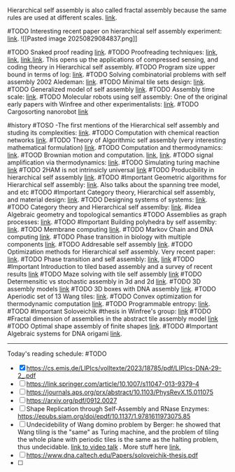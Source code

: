 Hierarchical self assembly is also called fractal assembly because the same rules are used at different scales. [link](https://thisis.caltech.edu/news/worlds-smallest-mona-lisa-80563#:~:text=The%20key%20to%20doing%20this,is%20applied%20at%20different%20scales). 

#TODO Interesting recent paper on hierarchical self assembly experiment: [link](https://yin.hms.harvard.edu/publications/2022.crisscross.pdf). ![[Pasted image 20250829084837.png]]


#TODO Snaked proof reading [link](http://self-assembly.net/wiki/index.php/Snaked_Proofreading).
#TODO Proofreading techniques: [link](https://pubmed.ncbi.nlm.nih.gov/25965580/), [link](https://www.researchgate.net/publication/220846273_A_Method_of_Error_Suppression_for_Self-assembling_DNA_Tiles), [link](http://self-assembly.net/wiki/index.php/Snaked_Proofreading),[link](https://link.springer.com/chapter/10.1007/978-3-540-24628-2_13). This opens up the applications of compressed sensing, and coding theory in Hierarchical self assembly.
#TODO Program size upper bound in terms of log: [link](https://web.cs.ucdavis.edu/~doty/papers/ptsa.pdf). 
#TODO Solving combinatorial problems with self assembly 2002 Aledeman: [link](https://www.dna.caltech.edu/Papers/optimize_self_assembly.pdf?utm_source=chatgpt.com). 
#TODO Minimal tile sets design: [link](https://link.springer.com/chapter/10.1007/978-3-642-32208-2_5?utm_source=chatgpt.com). 
#TODO Generalized model of self assembly [link](https://theory.stanford.edu/~gagan/papers/assembly_SODA.pdf?utm_source=chatgpt.com). 
#TODO Assembly time scale: [link](https://dna.hamilton.ie/assets/dw/nubots.pdf?utm_source=chatgpt.com). 
#TODO Molecular robots using self assembly: One of the original early papers with Winfree and other experimentalists: [link](https://www.nature.com/articles/nature09012). 
#TODO Cargosorting nanorobot [link](https://www.science.org/doi/10.1126/science.aan6558)

#history #TOSO -The first mentions of the Hierarchical self assembly and studing its complexities: [link](https://theory.stanford.edu/~gagan/papers/assembly_SODA.pdf?utm_source=chatgpt.com).
#TODO Computation with chemical reaction networks [link](https://scholar.google.com/citations?view_op=view_citation&hl=en&user=1ddBSr8AAAAJ&citation_for_view=1ddBSr8AAAAJ:mVmsd5A6BfQC). 
#TODO Theory of Algorithmic self assembly (very interesting mathematical formulation) [link](https://scholar.google.com/citations?view_op=view_citation&hl=en&user=1ddBSr8AAAAJ&citation_for_view=1ddBSr8AAAAJ:mVmsd5A6BfQC). 
#TODO Computation and thermodynamics: [link](https://scholar.google.com/citations?view_op=view_citation&hl=en&user=1ddBSr8AAAAJ&sortby=pubdate&citation_for_view=1ddBSr8AAAAJ:olpn-zPbct0C). 
#TOOD Brownian motion and computation. [link](https://scholar.google.com/citations?view_op=view_citation&hl=en&user=1ddBSr8AAAAJ&sortby=pubdate&citation_for_view=1ddBSr8AAAAJ:JoZmwDi-zQgC), [link](https://scholar.google.com/citations?view_op=view_citation&hl=en&user=1ddBSr8AAAAJ&sortby=pubdate&citation_for_view=1ddBSr8AAAAJ:olpn-zPbct0C). 
#TODO signal amplification via thermodynamics: [link](https://scholar.google.com/citations?view_op=view_citation&hl=en&user=1ddBSr8AAAAJ&sortby=pubdate&citation_for_view=1ddBSr8AAAAJ:1qzjygNMrQYC). 
#TODO Simulating turing machine [link](https://scholar.google.com/citations?view_op=view_citation&hl=en&user=1ddBSr8AAAAJ&cstart=20&pagesize=80&sortby=pubdate&citation_for_view=1ddBSr8AAAAJ:K3LRdlH-MEoC)
#TODO 2HAM is not intrinsicly universal [link](https://dl.acm.org/doi/abs/10.1007/s00453-015-9976-y?utm_source=chatgpt.com)
#TODO Producibility in hierarchical self assembly [link](https://dl.acm.org/doi/abs/10.1007/s00453-015-9976-y?utm_source=chatgpt.com).
#TODO #Important Geometric algorithms for Hierarchical self assembly: [link](https://erikdemaine.org/papers/ConnectedStagedAssembly_EuroCG2015/paper.pdf?utm_source=chatgpt.com). Also talks about the spanning tree model, and etc
#TODO #Important Category theory, Hierarchical self assembly, and material design: [link](https://arxiv.org/pdf/2101.11115). 
#TODO Designing systems of systems: [link](https://scholar.google.com/citations?view_op=view_citation&hl=en&user=1f5RQ5QAAAAJ&sortby=pubdate&citation_for_view=1f5RQ5QAAAAJ:Ri6SYOTghG4C). 
#TODO Category theory and Hierarchical self assemlby: [link](https://journals.plos.org/plosone/article?id=10.1371/journal.pone.0023911#:~:text=Materials%20in%20biology%20span%20all,like%20protein%20filaments%20subjected%20to). 
#idea Algebraic geometry and topological semantics
#TODO Assemblies as graph processes: [link](https://people.cs.umu.se/drewes/hjk60/essay_10.pdf). 
#TODO #Important Building polyhedra by self assemlby: [link](https://www.dam.brown.edu/people/menon/publications/kaplan.pdf). 
#TODO Membrane computing [link](https://link.springer.com/article/10.1007/s41965-025-00203-1). 
#TODO Markov Chain and DNA computing [link](https://www.sciencedirect.com/science/article/pii/S1476927123000282). 
#TODO Phase transition in biology with multiple components [link](https://scholar.google.com/citations?view_op=view_citation&hl=en&user=gYJdi6cAAAAJ&citation_for_view=gYJdi6cAAAAJ:0izLItjtcgwC). 
#TODO Addresable self assembly [link](https://pubs.acs.org/doi/abs/10.1021/jacs.5b11918). 
#TODO Optimization methods for Hierarchical self assembly. Very recent paper: [link](https://journals.aps.org/prx/abstract/10.1103/PhysRevX.15.011075). 
#TODO Phase transition and self assembly: [link](https://journals.aps.org/prmaterials/abstract/10.1103/PhysRevMaterials.9.053403), [link](https://journals.aps.org/prl/abstract/10.1103/PhysRevLett.132.208401)
#TODO #Important Introduction to tiled based assembly and a survey of recent results [link](https://link.springer.com/article/10.1007/s11047-013-9379-4)
#TODO Maze solving with tile self assembly [link](https://arxiv.org/pdf/2106.12341)
#TODO Determensitic vs stochastic assembly in 3d and 2d [link](https://arxiv.org/abs/0912.0027). 
#TODO 3D assembly models [link](https://link.springer.com/article/10.1007/s11047-019-09751-9)
#TODO 3D boxes with DNA assembly [link](https://link.springer.com/chapter/10.1007/3-540-45678-3_37). 
#TODO Aperiodic set of 13 Wang tiles: [link](https://citeseerx.ist.psu.edu/document?repid=rep1&type=pdf&doi=9e0e024f6a1943b0048c94a0085c30d6cf6731e2). 
#TODO Convex optimization for thermodynamic computation [link](https://scholar.google.com/citations?view_op=view_citation&hl=en&user=dSPQHDoAAAAJ&sortby=pubdate&citation_for_view=dSPQHDoAAAAJ:XUvXOeBm_78C). 
#TODO Programmable entropy: [link](https://www.biorxiv.org/content/10.1101/2024.09.13.612990v2.abstract). 
#TODO #Important Soloveichik #thesis  in Winfree's group: [link](https://www.dna.caltech.edu/Papers/soloveichik-thesis.pdf)
#TODO #Fractal dimension of assemblies in the abstract tile assembly model [link](https://link.springer.com/article/10.1007/s11047-023-09942-5)
#TODO Optimal shape assembly of finite shapes [link](https://link.springer.com/article/10.1007/s00453-016-0260-6). 
#TODO #Important Algebraic systems for DNA origami [link](https://arxiv.org/abs/1901.09120). 


--- 
Today's reading schedule:
#TODO
- [x] https://cs.emis.de/LIPIcs/volltexte/2023/18785/pdf/LIPIcs-DNA-29-2_.pdf
- [ ] https://link.springer.com/article/10.1007/s11047-013-9379-4
- [ ] https://journals.aps.org/prx/abstract/10.1103/PhysRevX.15.011075
- [ ] https://arxiv.org/pdf/0912.0027
- [ ] Shape Replication through Self-Assembly and RNase Enzymes: https://epubs.siam.org/doi/epdf/10.1137/1.9781611973075.85
- [ ] Undecidebility of Wang domino problem by Berger: he showed that Wang tiling is the "same" as Turing machine, and the problem of tiling the whole plane with periodic tiles is the same as the halting problem, thus undecidable. [link to video talk](https://www.google.com/search?sca_esv=1303f4ac0cfcdd3b&sxsrf=AE3TifOuAYmdQBd_WR7J6L8iCjz_HsytzA:1756506327913&udm=7&fbs=AIIjpHxU7SXXniUZfeShr2fp4giZ1Y6MJ25_tmWITc7uy4KIeiAkWG4OlBE2zyCTMjPbGmMU8EWskMk2JSE__efdUJ3xmN8NZF80z9adYiOoxLWZC2w3V7md059YygfDFvJI4i1Vy5tFPocxuQscfH5tEQp2eDV7AP8tHcACufx7RZNBznIjbzFXuDWJUL-BDznAOVtvgfNeUU1vDPACXi3dhsS7U-8H_A&q=Undecidability+of+the+domino+problem.+Memoirs+of+the+American+Mathematical+Society&sa=X&ved=2ahUKEwivheL9h7GPAxUZIjQIHd6gEC0QtKgLegQIExAB&biw=956&bih=1023&dpr=1#fpstate=ive&vld=cid:c607614a,vid:CCXLUhExVyg,st:0) . More stuff here [link](https://www.lacl.fr/pvanier/rech/cirm.pdf),
- [ ] https://www.dna.caltech.edu/Papers/soloveichik-thesis.pdf
- [ ] 